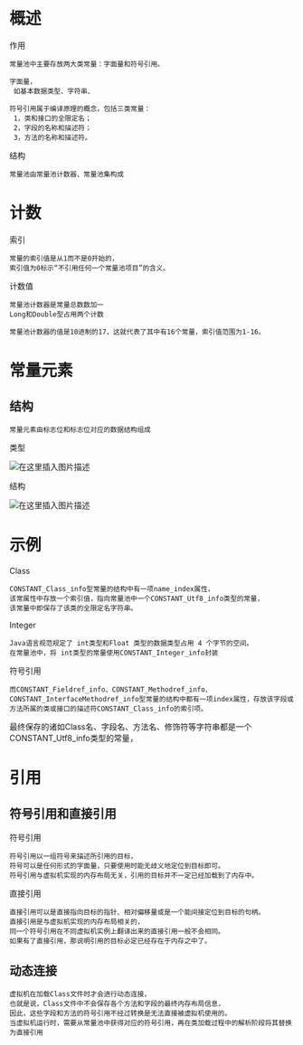 

# 概述

作用

	常量池中主要存放两大类常量：字面量和符号引用。
	
	字面量，
	 如基本数据类型、字符串、
	
	符号引用属于编译原理的概念，包括三类常量：
	 1，类和接口的全限定名；
	 2，字段的名称和描述符；
	 3，方法的名称和描述符。

结构
    
    常量池由常量池计数器、常量池集构成



#   计数

索引

	常量的索引值是从1而不是0开始的，
	索引值为0标示“不引用任何一个常量池项目”的含义。
   
计数值

    常量池计数器是常量总数数加一
    Long和Double型占用两个计数

	常量池计数器的值是10进制的17，这就代表了其中有16个常量，索引值范围为1-16。
 
   
# 常量元素 

## 结构

	常量元素由标志位和标志位对应的数据结构组成

类型

![在这里插入图片描述](https://img-blog.csdn.net/20181022151922338?watermark/2/text/aHR0cHM6Ly9ibG9nLmNzZG4ubmV0L3JvZF9qb2hu/font/5a6L5L2T/fontsize/400/fill/I0JBQkFCMA==/dissolve/70)

结构

![在这里插入图片描述](https://img-blog.csdn.net/20181022152053429?watermark/2/text/aHR0cHM6Ly9ibG9nLmNzZG4ubmV0L3JvZF9qb2hu/font/5a6L5L2T/fontsize/400/fill/I0JBQkFCMA==/dissolve/70)




# 示例


 Class

	CONSTANT_Class_info型常量的结构中有一项name_index属性，
	该常属性中存放一个索引值，指向常量池中一个CONSTANT_Utf8_info类型的常量，
	该常量中即保存了该类的全限定名字符串。

Integer

	Java语言规范规定了 int类型和Float 类型的数据类型占用 4 个字节的空间。
	在常量池中，将 int类型的常量使用CONSTANT_Integer_info封装


符号引用

	而CONSTANT_Fieldref_info、CONSTANT_Methodref_info、CONSTANT_InterfaceMethodref_info型常量的结构中都有一项index属性，存放该字段或方法所属的类或接口的描述符CONSTANT_Class_info的索引项。

最终保存的诸如Class名、字段名、方法名、修饰符等字符串都是一个CONSTANT_Utf8_info类型的常量，

	

# 引用



## 符号引用和直接引用

符号引用
	
	符号引用以一组符号来描述所引用的目标，
	符号可以是任何形式的字面量，只要使用时能无歧义地定位到目标即可。
	符号引用与虚拟机实现的内存布局无关，引用的目标并不一定已经加载到了内存中。

直接引用

    直接引用可以是直接指向目标的指针、相对偏移量或是一个能间接定位到目标的句柄。
    直接引用是与虚拟机实现的内存布局相关的，
    同一个符号引用在不同虚拟机实例上翻译出来的直接引用一般不会相同。
    如果有了直接引用，那说明引用的目标必定已经存在于内存之中了。


## 动态连接

	虚拟机在加载Class文件时才会进行动态连接，
	也就是说，Class文件中不会保存各个方法和字段的最终内存布局信息，
	因此，这些字段和方法的符号引用不经过转换是无法直接被虚拟机使用的。
	当虚拟机运行时，需要从常量池中获得对应的符号引用，再在类加载过程中的解析阶段将其替换为直接引用
